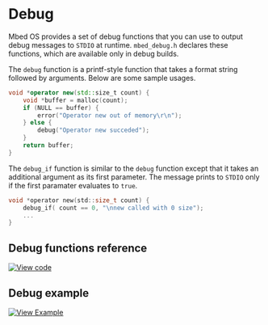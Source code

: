 # Debug

Mbed OS provides a set of debug functions that you can use to output debug messages to `STDIO` at runtime. `mbed_debug.h` declares these functions, which are available only in debug builds.

The `debug` function is a printf-style function that takes a format string followed by arguments. Below are some sample usages.

```CPP TODO
void *operator new(std::size_t count) {
    void *buffer = malloc(count);
    if (NULL == buffer) {
        error("Operator new out of memory\r\n");
    } else {
        debug("Operator new succeded");
    }
    return buffer;
}
```

The `debug_if` function is similar to the `debug` function except that it takes an additional argument as its first parameter. The message prints to `STDIO` only if the first paramater evaluates to `true`.

```C TODO
void *operator new(std::size_t count) {
    debug_if( count == 0, "\nnew called with 0 size");
    ...
}
```

## Debug functions reference

[![View code](https://www.mbed.com/embed/?type=library)](https://os.mbed.com/docs/development/mbed-os-api-doxy/mbed__debug_8h_source.html)

## Debug example

[![View Example](https://www.mbed.com/embed/?url=https://github.com/ARMmbed/mbed-os-examples-docs_only/blob/master/APIs_Platform/Utils_ex_1/)](https://github.com/ARMmbed/mbed-os-examples-docs_only/blob/master/APIs_Platform/Utils_ex_1/main.cpp)
